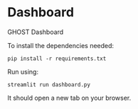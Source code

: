 # Dashboard
GHOST Dashboard

To install the dependencies needed:

```
pip install -r requirements.txt
```

Run using:

```
streamlit run dashboard.py 
```
It should open a new tab on your browser. 
